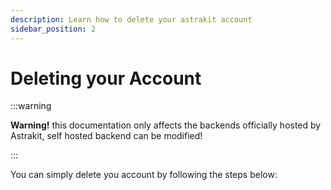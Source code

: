 ```yaml
---
description: Learn how to delete your astrakit account
sidebar_position: 2
---
```

# Deleting your Account
:::warning

**Warning!** this documentation only affects the backends officially hosted by Astrakit, self hosted backend can be modified!

:::

You can simply delete you account by following the steps below:

